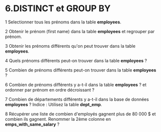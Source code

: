 # 6.DISTINCT et GROUP BY

1 Selectionner tous les prénoms dans la table **employees**.

2 Obtenir le prénom (first name) dans la table **employees** et regrouper par prénom.

3 Obtenir les prénoms différents qu'on peut trouver dans la table **employees**.

4 Quels prénoms différents peut-on trouver dans la table **employees** ?

5 Combien de prénoms différents peut-on trouver dans la table **employees** ?

6 Combien de prénoms différents y a-t-il dans la table **employees** ? et ordonner par prénom en ordre décroissant ?

7 Combien de départements différents y a-t-il dans la base de données **employees** ? Indice : Utilisez la table **dept_emp**.

8 Récupérer une liste de combien d'employés gagnent plus de 80 000 $ et combien ils gagnent. Renommer la 2ème colonne en **emps_with_same_salary** ?
